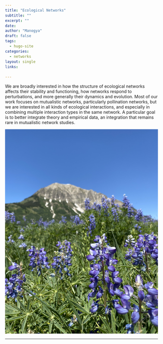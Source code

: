 ```yaml
---
title: "Ecological Networks"
subtitle: ""
excerpt: ""
date: 
author: "Manogya"
draft: false
tags:
  - hugo-site
categories:
  - networks
layout: single
links:

---
```


We are broadly interested in how the structure of ecological networks affects their stability and functioning, how networks respond to perturbations, and more generally their dynamics and evolution. Most of our work focuses on mutualistic networks, particularly pollination networks, but we are interested in all kinds of ecological interactions, and especially in combining multiple interaction types in the same network. A particular goal is to better integrate theory and empirical data, an integration that remains rare in mutualistic network studies.

![Gothic Mountain](featured.JPG)


---

